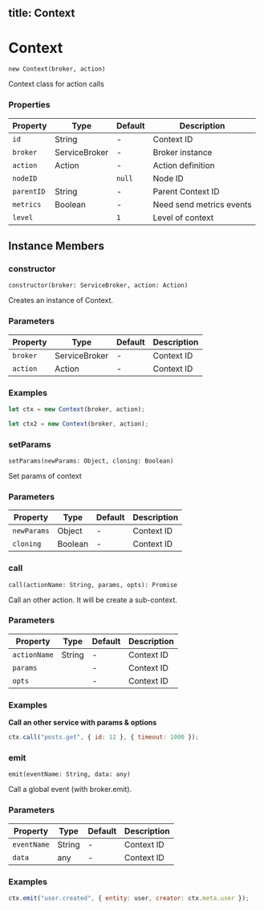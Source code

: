 title: Context
---



# Context




`new Context(broker, action)`

Context class for action calls




### Properties

| Property | Type | Default | Description |
| -------- | ---- | ------- | ----------- |
| `id` | String | - | Context ID |
| `broker` | ServiceBroker | - | Broker instance |
| `action` | Action | - | Action definition |
| `nodeID` |  | `null` | Node ID |
| `parentID` | String | - | Parent Context ID |
| `metrics` | Boolean | - | Need send metrics events |
| `level` |  | `1` | Level of context |







## Instance Members



### constructor




`constructor(broker: ServiceBroker, action: Action)`

Creates an instance of Context.


### Parameters

| Property | Type | Default | Description |
| -------- | ---- | ------- | ----------- |
| `broker` | ServiceBroker | - | Context ID |
| `action` | Action | - | Context ID |







### Examples





```js
let ctx = new Context(broker, action);
```





```js
let ctx2 = new Context(broker, action);
```







### setParams




`setParams(newParams: Object, cloning: Boolean)`

Set params of context


### Parameters

| Property | Type | Default | Description |
| -------- | ---- | ------- | ----------- |
| `newParams` | Object | - | Context ID |
| `cloning` | Boolean | - | Context ID |










### call




`call(actionName: String, params, opts): Promise`

Call an other action. It will be create a sub-context.


### Parameters

| Property | Type | Default | Description |
| -------- | ---- | ------- | ----------- |
| `actionName` | String | - | Context ID |
| `params` |  | - | Context ID |
| `opts` |  | - | Context ID |







### Examples




**Call an other service with params &amp; options**


```js
ctx.call("posts.get", { id: 12 }, { timeout: 1000 });
```







### emit




`emit(eventName: String, data: any)`

Call a global event (with broker.emit).


### Parameters

| Property | Type | Default | Description |
| -------- | ---- | ------- | ----------- |
| `eventName` | String | - | Context ID |
| `data` | any | - | Context ID |







### Examples





```js
ctx.emit("user.created", { entity: user, creator: ctx.meta.user });
```












